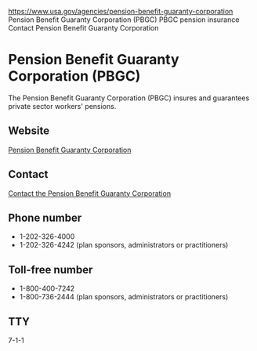

https://www.usa.gov/agencies/pension-benefit-guaranty-corporation
Pension Benefit Guaranty Corporation (PBGC)
PBGC pension insurance
Contact Pension Benefit Guaranty Corporation

Pension Benefit Guaranty Corporation (PBGC)
===========================================

The Pension Benefit Guaranty Corporation (PBGC) insures and guarantees private sector workers' pensions.

Website
-------

[Pension Benefit Guaranty Corporation](https://www.pbgc.gov/)

Contact
-------

[Contact the Pension Benefit Guaranty Corporation](https://www.pbgc.gov/about/pg/contact/contact)

Phone number
------------

* 1-202-326-4000
* 1-202-326-4242 (plan sponsors, administrators or practitioners)

Toll-free number
----------------

* 1-800-400-7242
* 1-800-736-2444 (plan sponsors, administrators or practitioners)

TTY
---

7-1-1
